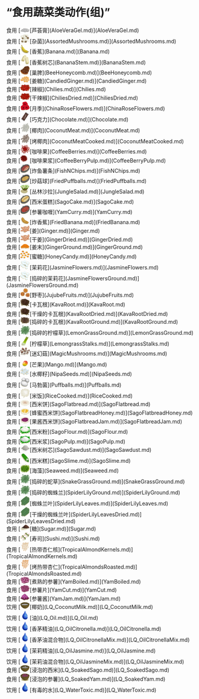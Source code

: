 # “食用蔬菜类动作(组)”  
<div style="display:inline-block"><div class="gamedatalist" style="text-align:left;min-width:200px;min-height:0px;">食用 [<div style="width:25px;display:inline-block;text-align:center"><img decoding="async" src="Sprite/AloeVeraGel.png" href="a.md" style="max-width:25px;max-height:25px;"></div>[芦荟膏](AloeVeraGel.md)](AloeVeraGel.md)</div><div class="gamedatalist" style="text-align:left;min-width:200px;min-height:0px;">食用 [<div style="width:25px;display:inline-block;text-align:center"><img decoding="async" src="Sprite/AssortedMushrooms.png" href="a.md" style="max-width:25px;max-height:25px;"></div>[杂菌](AssortedMushrooms.md)](AssortedMushrooms.md)</div><div class="gamedatalist" style="text-align:left;min-width:200px;min-height:0px;">食用 [<div style="width:25px;display:inline-block;text-align:center"><img decoding="async" src="Sprite/Banana.png" href="a.md" style="max-width:25px;max-height:25px;"></div>[香蕉](Banana.md)](Banana.md)</div><div class="gamedatalist" style="text-align:left;min-width:200px;min-height:0px;">食用 [<div style="width:25px;display:inline-block;text-align:center"><img decoding="async" src="Sprite/BananaStem.png" href="a.md" style="max-width:25px;max-height:25px;"></div>[香蕉树芯](BananaStem.md)](BananaStem.md)</div><div class="gamedatalist" style="text-align:left;min-width:200px;min-height:0px;">食用 [<div style="width:25px;display:inline-block;text-align:center"><img decoding="async" src="Sprite/BeeHoneycomb.png" href="a.md" style="max-width:25px;max-height:25px;"></div>[巢脾](BeeHoneycomb.md)](BeeHoneycomb.md)</div><div class="gamedatalist" style="text-align:left;min-width:200px;min-height:0px;">食用 [<div style="width:25px;display:inline-block;text-align:center"><img decoding="async" src="Sprite/CandiedGinger.png" href="a.md" style="max-width:25px;max-height:25px;"></div>[姜糖](CandiedGinger.md)](CandiedGinger.md)</div><div class="gamedatalist" style="text-align:left;min-width:200px;min-height:0px;">食用 [<div style="width:25px;display:inline-block;text-align:center"><img decoding="async" src="Sprite/Chilies.png" href="a.md" style="max-width:25px;max-height:25px;"></div>[辣椒](Chilies.md)](Chilies.md)</div><div class="gamedatalist" style="text-align:left;min-width:200px;min-height:0px;">食用 [<div style="width:25px;display:inline-block;text-align:center"><img decoding="async" src="Sprite/ChiliesDry.png" href="a.md" style="max-width:25px;max-height:25px;"></div>[干辣椒](ChiliesDried.md)](ChiliesDried.md)</div><div class="gamedatalist" style="text-align:left;min-width:200px;min-height:0px;">食用 [<div style="width:25px;display:inline-block;text-align:center"><img decoding="async" src="Sprite/ChinaRose.png" href="a.md" style="max-width:25px;max-height:25px;"></div>[月季](ChinaRoseFlowers.md)](ChinaRoseFlowers.md)</div><div class="gamedatalist" style="text-align:left;min-width:200px;min-height:0px;">食用 [<div style="width:25px;display:inline-block;text-align:center"><img decoding="async" src="Sprite/Chocolate.png" href="a.md" style="max-width:25px;max-height:25px;"></div>[巧克力](Chocolate.md)](Chocolate.md)</div><div class="gamedatalist" style="text-align:left;min-width:200px;min-height:0px;">食用 [<div style="width:25px;display:inline-block;text-align:center"><img decoding="async" src="Sprite/CoconutMeat.png" href="a.md" style="max-width:25px;max-height:25px;"></div>[椰肉](CoconutMeat.md)](CoconutMeat.md)</div><div class="gamedatalist" style="text-align:left;min-width:200px;min-height:0px;">食用 [<div style="width:25px;display:inline-block;text-align:center"><img decoding="async" src="Sprite/CoconutMeatRoasted.png" href="a.md" style="max-width:25px;max-height:25px;"></div>[烤椰肉](CoconutMeatCooked.md)](CoconutMeatCooked.md)</div><div class="gamedatalist" style="text-align:left;min-width:200px;min-height:0px;">食用 [<div style="width:25px;display:inline-block;text-align:center"><img decoding="async" src="Sprite/CoffeeBerries.png" href="a.md" style="max-width:25px;max-height:25px;"></div>[咖啡果](CoffeeBerries.md)](CoffeeBerries.md)</div><div class="gamedatalist" style="text-align:left;min-width:200px;min-height:0px;">食用 [<div style="width:25px;display:inline-block;text-align:center"><img decoding="async" src="Sprite/CoffeePulp.png" href="a.md" style="max-width:25px;max-height:25px;"></div>[咖啡果浆](CoffeeBerryPulp.md)](CoffeeBerryPulp.md)</div><div class="gamedatalist" style="text-align:left;min-width:200px;min-height:0px;">食用 [<div style="width:25px;display:inline-block;text-align:center"><img decoding="async" src="Sprite/FishNChips.png" href="a.md" style="max-width:25px;max-height:25px;"></div>[炸鱼薯条](FishNChips.md)](FishNChips.md)</div><div class="gamedatalist" style="text-align:left;min-width:200px;min-height:0px;">食用 [<div style="width:25px;display:inline-block;text-align:center"><img decoding="async" src="Sprite/FriedPuffballs.png" href="a.md" style="max-width:25px;max-height:25px;"></div>[炒菇球](FriedPuffballs.md)](FriedPuffballs.md)</div><div class="gamedatalist" style="text-align:left;min-width:200px;min-height:0px;">食用 [<div style="width:25px;display:inline-block;text-align:center"><img decoding="async" src="Sprite/JungleSalad.png" href="a.md" style="max-width:25px;max-height:25px;"></div>[丛林沙拉](JungleSalad.md)](JungleSalad.md)</div><div class="gamedatalist" style="text-align:left;min-width:200px;min-height:0px;">食用 [<div style="width:25px;display:inline-block;text-align:center"><img decoding="async" src="Sprite/SagoCake.png" href="a.md" style="max-width:25px;max-height:25px;"></div>[西米蛋糕](SagoCake.md)](SagoCake.md)</div><div class="gamedatalist" style="text-align:left;min-width:200px;min-height:0px;">食用 [<div style="width:25px;display:inline-block;text-align:center"><img decoding="async" src="Sprite/YamCurry.png" href="a.md" style="max-width:25px;max-height:25px;"></div>[参薯咖喱](YamCurry.md)](YamCurry.md)</div><div class="gamedatalist" style="text-align:left;min-width:200px;min-height:0px;">食用 [<div style="width:25px;display:inline-block;text-align:center"><img decoding="async" src="Sprite/FriedBanana.png" href="a.md" style="max-width:25px;max-height:25px;"></div>[炸香蕉](FriedBanana.md)](FriedBanana.md)</div><div class="gamedatalist" style="text-align:left;min-width:200px;min-height:0px;">食用 [<div style="width:25px;display:inline-block;text-align:center"><img decoding="async" src="Sprite/Ginger.png" href="a.md" style="max-width:25px;max-height:25px;"></div>[姜](Ginger.md)](Ginger.md)</div><div class="gamedatalist" style="text-align:left;min-width:200px;min-height:0px;">食用 [<div style="width:25px;display:inline-block;text-align:center"><img decoding="async" src="Sprite/Ginger.png" href="a.md" style="max-width:25px;max-height:25px;"></div>[干姜](GingerDried.md)](GingerDried.md)</div><div class="gamedatalist" style="text-align:left;min-width:200px;min-height:0px;">食用 [<div style="width:25px;display:inline-block;text-align:center"><img decoding="async" src="Sprite/GingerGround.png" href="a.md" style="max-width:25px;max-height:25px;"></div>[姜末](GingerGround.md)](GingerGround.md)</div><div class="gamedatalist" style="text-align:left;min-width:200px;min-height:0px;">食用 [<div style="width:25px;display:inline-block;text-align:center"><img decoding="async" src="Sprite/BeeHoneyCandy.png" href="a.md" style="max-width:25px;max-height:25px;"></div>[蜜糖](HoneyCandy.md)](HoneyCandy.md)</div><div class="gamedatalist" style="text-align:left;min-width:200px;min-height:0px;">食用 [<div style="width:25px;display:inline-block;text-align:center"><img decoding="async" src="Sprite/JasmineFlowers.png" href="a.md" style="max-width:25px;max-height:25px;"></div>[茉莉花](JasmineFlowers.md)](JasmineFlowers.md)</div><div class="gamedatalist" style="text-align:left;min-width:200px;min-height:0px;">食用 [<div style="width:25px;display:inline-block;text-align:center"><img decoding="async" src="Sprite/JasmineFlowers.png" href="a.md" style="max-width:25px;max-height:25px;"></div>[捣碎的茉莉花](JasmineFlowersGround.md)](JasmineFlowersGround.md)</div><div class="gamedatalist" style="text-align:left;min-width:200px;min-height:0px;">食用 [<div style="width:25px;display:inline-block;text-align:center"><img decoding="async" src="Sprite/JujubeFruits.png" href="a.md" style="max-width:25px;max-height:25px;"></div>[野枣](JujubeFruits.md)](JujubeFruits.md)</div><div class="gamedatalist" style="text-align:left;min-width:200px;min-height:0px;">食用 [<div style="width:25px;display:inline-block;text-align:center"><img decoding="async" src="Sprite/KavaRoots.png" href="a.md" style="max-width:25px;max-height:25px;"></div>[卡瓦根](KavaRoot.md)](KavaRoot.md)</div><div class="gamedatalist" style="text-align:left;min-width:200px;min-height:0px;">食用 [<div style="width:25px;display:inline-block;text-align:center"><img decoding="async" src="Sprite/KavaRoots.png" href="a.md" style="max-width:25px;max-height:25px;"></div>[干燥的卡瓦根](KavaRootDried.md)](KavaRootDried.md)</div><div class="gamedatalist" style="text-align:left;min-width:200px;min-height:0px;">食用 [<div style="width:25px;display:inline-block;text-align:center"><img decoding="async" src="Sprite/KavaGround.png" href="a.md" style="max-width:25px;max-height:25px;"></div>[捣碎的卡瓦根](KavaRootGround.md)](KavaRootGround.md)</div><div class="gamedatalist" style="text-align:left;min-width:200px;min-height:0px;">食用 [<div style="width:25px;display:inline-block;text-align:center"><img decoding="async" src="Sprite/SpiderLilyLeavesGround.png" href="a.md" style="max-width:25px;max-height:25px;"></div>[捣碎的柠檬草](LemonGrassGround.md)](LemonGrassGround.md)</div><div class="gamedatalist" style="text-align:left;min-width:200px;min-height:0px;">食用 [<div style="width:25px;display:inline-block;text-align:center"><img decoding="async" src="Sprite/LemonGrassStalks.png" href="a.md" style="max-width:25px;max-height:25px;"></div>[柠檬草](LemongrassStalks.md)](LemongrassStalks.md)</div><div class="gamedatalist" style="text-align:left;min-width:200px;min-height:0px;">食用 [<div style="width:25px;display:inline-block;text-align:center"><img decoding="async" src="Sprite/MagicMushrooms.png" href="a.md" style="max-width:25px;max-height:25px;"></div>[迷幻菇](MagicMushrooms.md)](MagicMushrooms.md)</div><div class="gamedatalist" style="text-align:left;min-width:200px;min-height:0px;">食用 [<div style="width:25px;display:inline-block;text-align:center"><img decoding="async" src="Sprite/MangoFruit.png" href="a.md" style="max-width:25px;max-height:25px;"></div>[芒果](Mango.md)](Mango.md)</div><div class="gamedatalist" style="text-align:left;min-width:200px;min-height:0px;">食用 [<div style="width:25px;display:inline-block;text-align:center"><img decoding="async" src="Sprite/NipaSeeds.png" href="a.md" style="max-width:25px;max-height:25px;"></div>[水椰籽](NipaSeeds.md)](NipaSeeds.md)</div><div class="gamedatalist" style="text-align:left;min-width:200px;min-height:0px;">食用 [<div style="width:25px;display:inline-block;text-align:center"><img decoding="async" src="Sprite/Puffballs.png" href="a.md" style="max-width:25px;max-height:25px;"></div>[马勃菌](Puffballs.md)](Puffballs.md)</div><div class="gamedatalist" style="text-align:left;min-width:200px;min-height:0px;">食用 [<div style="width:25px;display:inline-block;text-align:center"><img decoding="async" src="Sprite/RiceCooked.png" href="a.md" style="max-width:25px;max-height:25px;"></div>[米饭](RiceCooked.md)](RiceCooked.md)</div><div class="gamedatalist" style="text-align:left;min-width:200px;min-height:0px;">食用 [<div style="width:25px;display:inline-block;text-align:center"><img decoding="async" src="Sprite/SagoFlatbread.png" href="a.md" style="max-width:25px;max-height:25px;"></div>[西米饼](SagoFlatbread.md)](SagoFlatbread.md)</div><div class="gamedatalist" style="text-align:left;min-width:200px;min-height:0px;">食用 [<div style="width:25px;display:inline-block;text-align:center"><img decoding="async" src="Sprite/SagoFlatbreadHoney.png" href="a.md" style="max-width:25px;max-height:25px;"></div>[蜂蜜西米饼](SagoFlatbreadHoney.md)](SagoFlatbreadHoney.md)</div><div class="gamedatalist" style="text-align:left;min-width:200px;min-height:0px;">食用 [<div style="width:25px;display:inline-block;text-align:center"><img decoding="async" src="Sprite/SagoFlatbreadYam.png" href="a.md" style="max-width:25px;max-height:25px;"></div>[果酱西米饼](SagoFlatbreadJam.md)](SagoFlatbreadJam.md)</div><div class="gamedatalist" style="text-align:left;min-width:200px;min-height:0px;">食用 [<div style="width:25px;display:inline-block;text-align:center"><img decoding="async" src="Sprite/SagoFlour.png" href="a.md" style="max-width:25px;max-height:25px;"></div>[西米粉](SagoFlour.md)](SagoFlour.md)</div><div class="gamedatalist" style="text-align:left;min-width:200px;min-height:0px;">食用 [<div style="width:25px;display:inline-block;text-align:center"><img decoding="async" src="Sprite/SagoPulp.png" href="a.md" style="max-width:25px;max-height:25px;"></div>[西米浆](SagoPulp.md)](SagoPulp.md)</div><div class="gamedatalist" style="text-align:left;min-width:200px;min-height:0px;">食用 [<div style="width:25px;display:inline-block;text-align:center"><img decoding="async" src="Sprite/CoconutGround.png" href="a.md" style="max-width:25px;max-height:25px;"></div>[西米树芯](SagoSawdust.md)](SagoSawdust.md)</div><div class="gamedatalist" style="text-align:left;min-width:200px;min-height:0px;">食用 [<div style="width:25px;display:inline-block;text-align:center"><img decoding="async" src="Sprite/SagoSlime.png" href="a.md" style="max-width:25px;max-height:25px;"></div>[西米糕](SagoSlime.md)](SagoSlime.md)</div><div class="gamedatalist" style="text-align:left;min-width:200px;min-height:0px;">食用 [<div style="width:25px;display:inline-block;text-align:center"><img decoding="async" src="Sprite/Seaweed.png" href="a.md" style="max-width:25px;max-height:25px;"></div>[海藻](Seaweed.md)](Seaweed.md)</div><div class="gamedatalist" style="text-align:left;min-width:200px;min-height:0px;">食用 [<div style="width:25px;display:inline-block;text-align:center"><img decoding="async" src="Sprite/SpiderLilyLeavesGround.png" href="a.md" style="max-width:25px;max-height:25px;"></div>[捣碎的蛇草](SnakeGrassGround.md)](SnakeGrassGround.md)</div><div class="gamedatalist" style="text-align:left;min-width:200px;min-height:0px;">食用 [<div style="width:25px;display:inline-block;text-align:center"><img decoding="async" src="Sprite/SpiderLilyLeavesGround.png" href="a.md" style="max-width:25px;max-height:25px;"></div>[捣碎的蜘蛛兰](SpiderLilyGround.md)](SpiderLilyGround.md)</div><div class="gamedatalist" style="text-align:left;min-width:200px;min-height:0px;">食用 [<div style="width:25px;display:inline-block;text-align:center"><img decoding="async" src="Sprite/SpiderLilyLeaves.png" href="a.md" style="max-width:25px;max-height:25px;"></div>[蜘蛛兰叶](SpiderLilyLeaves.md)](SpiderLilyLeaves.md)</div><div class="gamedatalist" style="text-align:left;min-width:200px;min-height:0px;">食用 [<div style="width:25px;display:inline-block;text-align:center"><img decoding="async" src="Sprite/SpiderLilyLeaves.png" href="a.md" style="max-width:25px;max-height:25px;"></div>[干燥的蜘蛛兰叶](SpiderLilyLeavesDried.md)](SpiderLilyLeavesDried.md)</div><div class="gamedatalist" style="text-align:left;min-width:200px;min-height:0px;">食用 [<div style="width:25px;display:inline-block;text-align:center"><img decoding="async" src="Sprite/PalmSugar.png" href="a.md" style="max-width:25px;max-height:25px;"></div>[糖](Sugar.md)](Sugar.md)</div><div class="gamedatalist" style="text-align:left;min-width:200px;min-height:0px;">食用 [<div style="width:25px;display:inline-block;text-align:center"><img decoding="async" src="Sprite/Sushi.png" href="a.md" style="max-width:25px;max-height:25px;"></div>[寿司](Sushi.md)](Sushi.md)</div><div class="gamedatalist" style="text-align:left;min-width:200px;min-height:0px;">食用 [<div style="width:25px;display:inline-block;text-align:center"><img decoding="async" src="Sprite/TropicalAlmondKernels.png" href="a.md" style="max-width:25px;max-height:25px;"></div>[热带杏仁核](TropicalAlmondKernels.md)](TropicalAlmondKernels.md)</div><div class="gamedatalist" style="text-align:left;min-width:200px;min-height:0px;">食用 [<div style="width:25px;display:inline-block;text-align:center"><img decoding="async" src="Sprite/TropicalAlmondRoasted.png" href="a.md" style="max-width:25px;max-height:25px;"></div>[烤热带杏仁](TropicalAlmondsRoasted.md)](TropicalAlmondsRoasted.md)</div><div class="gamedatalist" style="text-align:left;min-width:200px;min-height:0px;">食用 [<div style="width:25px;display:inline-block;text-align:center"><img decoding="async" src="Sprite/YamBoiled.png" href="a.md" style="max-width:25px;max-height:25px;"></div>[煮熟的参薯](YamBoiled.md)](YamBoiled.md)</div><div class="gamedatalist" style="text-align:left;min-width:200px;min-height:0px;">食用 [<div style="width:25px;display:inline-block;text-align:center"><img decoding="async" src="Sprite/YamCut.png" href="a.md" style="max-width:25px;max-height:25px;"></div>[参薯片](YamCut.md)](YamCut.md)</div><div class="gamedatalist" style="text-align:left;min-width:200px;min-height:0px;">食用 [<div style="width:25px;display:inline-block;text-align:center"><img decoding="async" src="Sprite/YamJam.png" href="a.md" style="max-width:25px;max-height:25px;"></div>[参薯酱](YamJam.md)](YamJam.md)</div><div class="gamedatalist" style="text-align:left;min-width:200px;min-height:0px;">饮用 [<div style="width:25px;display:inline-block;text-align:center"><img decoding="async" src="Sprite/CoconutMilk.png" href="a.md" style="max-width:25px;max-height:25px;"></div>[椰奶](LQ_CoconutMilk.md)](LQ_CoconutMilk.md)</div><div class="gamedatalist" style="text-align:left;min-width:200px;min-height:0px;">饮用 [<div style="width:25px;display:inline-block;text-align:center"><img decoding="async" src="Sprite/Thirst.png" href="a.md" style="max-width:25px;max-height:25px;"></div>[油](LQ_Oil.md)](LQ_Oil.md)</div><div class="gamedatalist" style="text-align:left;min-width:200px;min-height:0px;">饮用 [<div style="width:25px;display:inline-block;text-align:center"><img decoding="async" src="Sprite/Thirst.png" href="a.md" style="max-width:25px;max-height:25px;"></div>[香茅精油](LQ_OilCitronella.md)](LQ_OilCitronella.md)</div><div class="gamedatalist" style="text-align:left;min-width:200px;min-height:0px;">饮用 [<div style="width:25px;display:inline-block;text-align:center"><img decoding="async" src="Sprite/Thirst.png" href="a.md" style="max-width:25px;max-height:25px;"></div>[香茅油混合物](LQ_OilCitronellaMix.md)](LQ_OilCitronellaMix.md)</div><div class="gamedatalist" style="text-align:left;min-width:200px;min-height:0px;">饮用 [<div style="width:25px;display:inline-block;text-align:center"><img decoding="async" src="Sprite/Thirst.png" href="a.md" style="max-width:25px;max-height:25px;"></div>[茉莉精油](LQ_OilJasmine.md)](LQ_OilJasmine.md)</div><div class="gamedatalist" style="text-align:left;min-width:200px;min-height:0px;">饮用 [<div style="width:25px;display:inline-block;text-align:center"><img decoding="async" src="Sprite/Thirst.png" href="a.md" style="max-width:25px;max-height:25px;"></div>[茉莉油混合物](LQ_OilJasmineMix.md)](LQ_OilJasmineMix.md)</div><div class="gamedatalist" style="text-align:left;min-width:200px;min-height:0px;">食用 [<div style="width:25px;display:inline-block;text-align:center"><img decoding="async" src="Sprite/CoconutShellSoapyMix.png" href="a.md" style="max-width:25px;max-height:25px;"></div>[浸泡的西米](LQ_SoakedSago.md)](LQ_SoakedSago.md)</div><div class="gamedatalist" style="text-align:left;min-width:200px;min-height:0px;">食用 [<div style="width:25px;display:inline-block;text-align:center"><img decoding="async" src="Sprite/YamSoaked.png" href="a.md" style="max-width:25px;max-height:25px;"></div>[浸泡的参薯](LQ_SoakedYam.md)](LQ_SoakedYam.md)</div><div class="gamedatalist" style="text-align:left;min-width:200px;min-height:0px;">饮用 [<div style="width:25px;display:inline-block;text-align:center"><img decoding="async" src="Sprite/Thirst.png" href="a.md" style="max-width:25px;max-height:25px;"></div>[有毒的水](LQ_WaterToxic.md)](LQ_WaterToxic.md)</div></div>  
  


<script>document.title="“食用蔬菜类动作(组)” - 卡牌生存百科 Card Survival Wiki";</script>